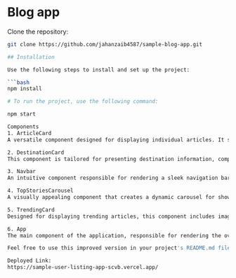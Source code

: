 # Blog app

Clone the repository:

   ```bash
   git clone https://github.com/jahanzaib4587/sample-blog-app.git

## Installation

Use the following steps to install and set up the project:

```bash
npm install

# To run the project, use the following command:

npm start

Components
1. ArticleCard
A versatile component designed for displaying individual articles. It showcases images and user information, providing an engaging visual representation.

2. DestinationCard
This component is tailored for presenting destination information, complete with captivating images. Ideal for highlighting travel or location-based content.

3. Navbar
An intuitive component responsible for rendering a sleek navigation bar. It offers seamless menu options, enhancing user experience and navigation within the application.

4. TopStoriesCarousel
A visually appealing component that creates a dynamic carousel for showcasing top stories. It provides an interactive and engaging way to present featured content.

5. TrendingCard
Designed for displaying trending articles, this component includes images and user information. It serves to highlight popular and influential content within the application.

6. App
The main component of the application, responsible for rendering the overall layout. It orchestrates the display and interaction of the various components to create a cohesive user interface.

Feel free to use this improved version in your project's README.md file. Adjustments can be made based on your project's specific details and preferences.

Deployed Link:
https://sample-user-listing-app-scvb.vercel.app/